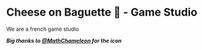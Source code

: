 # Cheese on Baguette 🥖 - Game Studio
We are a french game studio

**_Big thanks to [@MathChameleon](https://github.com/MathChameleon) for the icon_**
